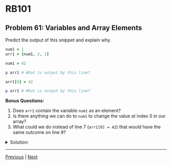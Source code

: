 # RB101
## Problem 61: Variables and Array Elements

Predict the output of this snippet and explain why.

```ruby
num1 = 1
arr1 = [num1, 2, 3]

num1 = 42

p arr1 # What is output by this line?

arr1[0] = 42

p arr1 # What is output by this line?
```

**Bonus Questions:**
1. Does `arr1` contain the variable `num1` as an element?
2. Is there anything we can do to `num1` to change the value at index 0 in our array?
3. What could we do instead of line 7 (`arr1[0] = 42`) that would have the same outcome on line 9?

<details>
<summary>Solution:</summary>

**First `p arr1` outputs:** `[1, 2, 3]`

**Second `p arr1` outputs:** `[42, 2, 3]`

**Explanation:**

When we create `arr1 = [num1, 2, 3]`, the array stores a reference to the object that `num1` points to (the integer `1`), not the variable `num1` itself. 

When we reassign `num1 = 42`, this doesn't affect the array because the array still points to the original integer `1`. Integers are immutable, so the original `1` cannot be changed.

On line 7, we directly mutate the array by changing the element at index 0 to `42`, which is why the second print shows `[42, 2, 3]`.

**Bonus Answers:**

**Bonus 1**: No, `arr1` does not contain the variable `num1`. It contains a reference to the object that `num1` pointed to when the array was created (the integer `1`).

```ruby
num1 = 1
arr1 = [num1, 2, 3]

# arr1[0] and num1 point to the same object initially
arr1[0].object_id == num1.object_id  # => true (for small integers)

num1 = 99  # Reassign num1
arr1[0] == num1  # => false (arr1[0] is still 1)
```

**Bonus 2**: No, there's nothing we can do to `num1` to change the value at index 0. Since integers are immutable and the array doesn't reference the variable `num1`, modifying `num1` has no effect on the array.

**Bonus 3**: We could use:

```ruby
# Option 1: Remove first element, add new one
arr1.shift
arr1.unshift(42)

# Option 2: Use augmented assignment
arr1[0] += 41  # arr1[0] = arr1[0] + 41 => 1 + 41 = 42

# Both achieve the same result as arr1[0] = 42
```

</details>

---

[Previous](60.md) | [Next](62.md)

